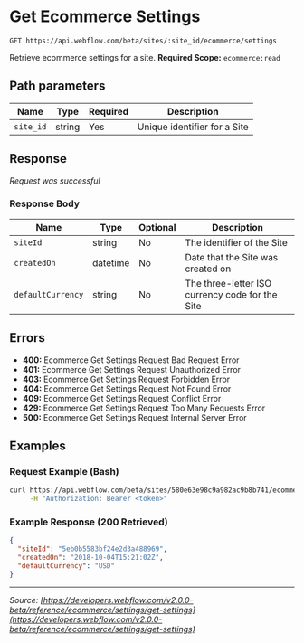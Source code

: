 # Get Ecommerce Settings

```
GET https://api.webflow.com/beta/sites/:site_id/ecommerce/settings
```

Retrieve ecommerce settings for a site.
**Required Scope:** `ecommerce:read`


## Path parameters

| Name | Type | Required | Description |
|---|---|---|---|
| `site_id` | string | Yes | Unique identifier for a Site |




## Response

_Request was successful_

### Response Body

| Name | Type | Optional | Description |
|---|---|---|---|
| `siteId` | string | No | The identifier of the Site |
| `createdOn` | datetime | No | Date that the Site was created on |
| `defaultCurrency` | string | No | The three-letter ISO currency code for the Site |




## Errors

* **400:** Ecommerce Get Settings Request Bad Request Error
* **401:** Ecommerce Get Settings Request Unauthorized Error
* **403:** Ecommerce Get Settings Request Forbidden Error
* **404:** Ecommerce Get Settings Request Not Found Error
* **409:** Ecommerce Get Settings Request Conflict Error
* **429:** Ecommerce Get Settings Request Too Many Requests Error
* **500:** Ecommerce Get Settings Request Internal Server Error




## Examples

### Request Example (Bash)

```bash
curl https://api.webflow.com/beta/sites/580e63e98c9a982ac9b8b741/ecommerce/settings \
     -H "Authorization: Bearer <token>"
```

### Example Response (200 Retrieved)

```json
{
  "siteId": "5eb0b5583bf24e2d3a488969",
  "createdOn": "2018-10-04T15:21:02Z",
  "defaultCurrency": "USD"
}
```


---
*Source: [https://developers.webflow.com/v2.0.0-beta/reference/ecommerce/settings/get-settings](https://developers.webflow.com/v2.0.0-beta/reference/ecommerce/settings/get-settings)*